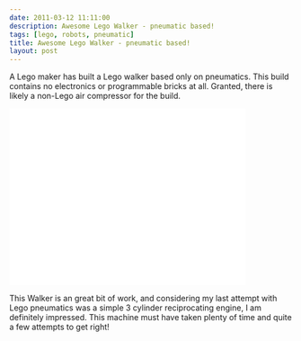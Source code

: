 ```yaml
---
date: 2011-03-12 11:11:00
description: Awesome Lego Walker - pneumatic based!
tags: [lego, robots, pneumatic]
title: Awesome Lego Walker - pneumatic based!
layout: post
---
```

A Lego maker has built a Lego walker based only on pneumatics. This build contains no electronics or programmable bricks at all. Granted, there is likely a non-Lego air compressor for the build.

<div class="embed-responsive embed-responsive-16by9">
<iframe width="420" height="315" src="//www.youtube.com/embed/dM7jbkbR64c?rel=0" frameborder="0" allowfullscreen="true"></iframe>
</div>

This Walker is an great bit of work, and considering my last attempt with Lego pneumatics was a simple 3 cylinder reciprocating engine, I am definitely impressed. This machine must have taken plenty of time and quite a few attempts to get right!
